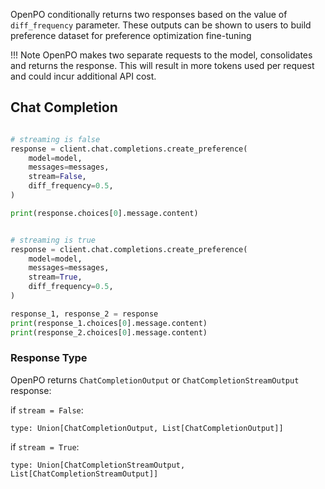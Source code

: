 OpenPO conditionally returns two responses based on the value of `diff_frequency` parameter. These outputs can be shown to users to build preference dataset for preference optimization fine-tuning

!!! Note
    OpenPO makes two separate requests to the model, consolidates and returns the response. This will result in more tokens used per request and could incur additional API cost.

## Chat Completion
```python

# streaming is false
response = client.chat.completions.create_preference(
    model=model,
    messages=messages,
    stream=False,
    diff_frequency=0.5,
)

print(response.choices[0].message.content)


# streaming is true
response = client.chat.completions.create_preference(
    model=model,
    messages=messages,
    stream=True,
    diff_frequency=0.5,
)

response_1, response_2 = response
print(response_1.choices[0].message.content)
print(response_2.choices[0].message.content)

```
### Response Type
OpenPO returns `ChatCompletionOutput` or `ChatCompletionStreamOutput` response:

if `stream = False`:
```
type: Union[ChatCompletionOutput, List[ChatCompletionOutput]]
```

if `stream = True`:
```
type: Union[ChatCompletionStreamOutput, List[ChatCompletionStreamOutput]]
```

